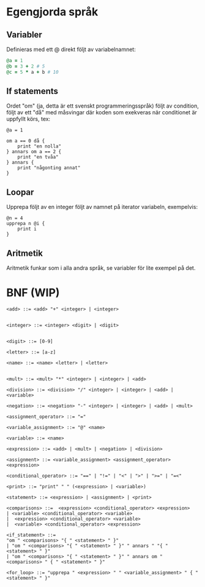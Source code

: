 # Egengjorda språk

## Variabler

Definieras med ett @ direkt följt av variabelnamnet:

```ruby
@a = 1
@b = 3 + 2 # 5
@c = 5 * a + b # 10
```

## If statements

Ordet "om" (ja, detta är ett svenskt programmeringsspråk) följt av condition, följt av ett "då" med måsvingar där koden som exekveras när conditionet är uppfyllt körs, tex:

```
@a = 1

om a == 0 då {
    print "en nolla"
} annars om a == 2 {
    print "en tvåa"
} annars {
    print "någonting annat"
}

```

## Loopar

Upprepa följt av en integer följt av namnet på iterator variabeln, exempelvis:

```
@n = 4
upprepa n @i {
    print i
}
```

## Aritmetik

Aritmetik funkar som i alla andra språk, se variabler för lite exempel på det.

# BNF (WIP)

```bnf
<add> ::= <add> "+" <integer> | <integer>


<integer> ::= <integer> <digit> | <digit>


<digit> ::= [0-9]

<letter> ::= [a-z]

<name> ::= <name> <letter> | <letter>


<mult> ::= <mult> "*" <integer> | <integer> | <add>

<division> ::= <division> "/" <integer> | <integer> | <add> | <variable>

<negation> ::= <negation> "-" <integer> | <integer> | <add> | <mult>

<assignment_operator> ::= "="

<variable_assignment> ::= "@" <name>

<variable> ::= <name>

<expression> ::= <add> | <mult> | <negation> | <division>

<assignment> ::= <variable_assignment> <assignment_operator> <expression>

<conditional_operator> ::= "==" | "!=" | "<" | ">" | ">=" | "=<"

<print> ::= "print" " " (<expression> | <variable>)

<statement> ::= <expression> | <assignment> | <print>

<comparisons> ::=  <expression> <conditional_operator> <expression>
| <variable> <conditional_operator> <variable>
|  <expression> <conditional_operator> <variable>
|  <variable> <conditional_operator> <expression>

<if_statement> ::=
"om " <comparisons> "{ " <statement> " }"
| "om " <comparisons> "{ " <statement> " }" " annars " "{ " <statement> " }"
| "om " <comparisons> "{ " <statement> " }" " annars om " <comparisons> " { " <statement> " }"

<for_loop> ::= "upprepa " <expression> " " <variable_assignment> " { " <statement> " }"
```
